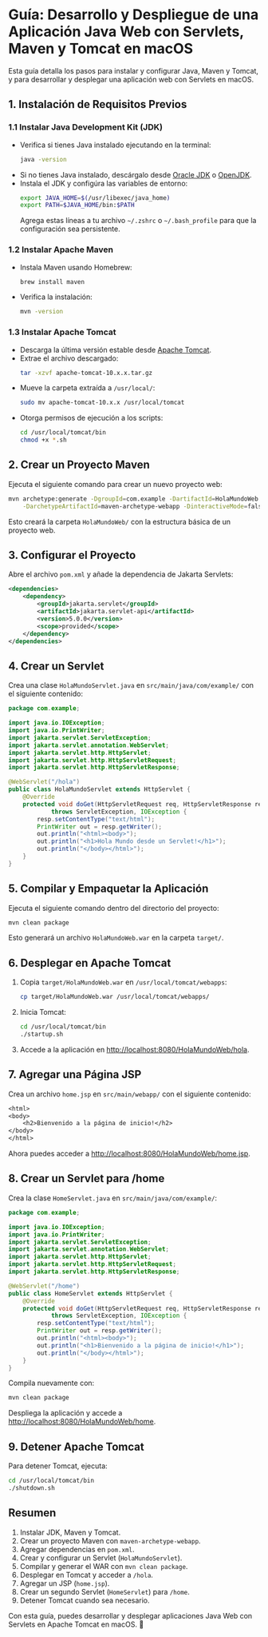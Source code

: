 # Guía: Desarrollo y Despliegue de una Aplicación Java Web con Servlets, Maven y Tomcat en macOS

Esta guía detalla los pasos para instalar y configurar Java, Maven y Tomcat, y para desarrollar y desplegar una aplicación web con Servlets en macOS.

## **1. Instalación de Requisitos Previos**

### **1.1 Instalar Java Development Kit (JDK)**
- Verifica si tienes Java instalado ejecutando en la terminal:
  ```sh
  java -version
  ```
- Si no tienes Java instalado, descárgalo desde [Oracle JDK](https://www.oracle.com/java/technologies/javase-downloads.html) o [OpenJDK](https://jdk.java.net/).
- Instala el JDK y configúra las variables de entorno:
  ```sh
  export JAVA_HOME=$(/usr/libexec/java_home)
  export PATH=$JAVA_HOME/bin:$PATH
  ```
  Agrega estas líneas a tu archivo `~/.zshrc` o `~/.bash_profile` para que la configuración sea persistente.

### **1.2 Instalar Apache Maven**
- Instala Maven usando Homebrew:
  ```sh
  brew install maven
  ```
- Verifica la instalación:
  ```sh
  mvn -version
  ```

### **1.3 Instalar Apache Tomcat**
- Descarga la última versión estable desde [Apache Tomcat](https://tomcat.apache.org/download-10.cgi).
- Extrae el archivo descargado:
  ```sh
  tar -xzvf apache-tomcat-10.x.x.tar.gz
  ```
- Mueve la carpeta extraída a `/usr/local/`:
  ```sh
  sudo mv apache-tomcat-10.x.x /usr/local/tomcat
  ```
- Otorga permisos de ejecución a los scripts:
  ```sh
  cd /usr/local/tomcat/bin
  chmod +x *.sh
  ```

## **2. Crear un Proyecto Maven**
Ejecuta el siguiente comando para crear un nuevo proyecto web:
```sh
mvn archetype:generate -DgroupId=com.example -DartifactId=HolaMundoWeb \
    -DarchetypeArtifactId=maven-archetype-webapp -DinteractiveMode=false
```
Esto creará la carpeta `HolaMundoWeb/` con la estructura básica de un proyecto web.

## **3. Configurar el Proyecto**
Abre el archivo `pom.xml` y añade la dependencia de Jakarta Servlets:
```xml
<dependencies>
    <dependency>
        <groupId>jakarta.servlet</groupId>
        <artifactId>jakarta.servlet-api</artifactId>
        <version>5.0.0</version>
        <scope>provided</scope>
    </dependency>
</dependencies>
```

## **4. Crear un Servlet**
Crea una clase `HolaMundoServlet.java` en `src/main/java/com/example/` con el siguiente contenido:
```java
package com.example;

import java.io.IOException;
import java.io.PrintWriter;
import jakarta.servlet.ServletException;
import jakarta.servlet.annotation.WebServlet;
import jakarta.servlet.http.HttpServlet;
import jakarta.servlet.http.HttpServletRequest;
import jakarta.servlet.http.HttpServletResponse;

@WebServlet("/hola")
public class HolaMundoServlet extends HttpServlet {
    @Override
    protected void doGet(HttpServletRequest req, HttpServletResponse resp)
            throws ServletException, IOException {
        resp.setContentType("text/html");
        PrintWriter out = resp.getWriter();
        out.println("<html><body>");
        out.println("<h1>Hola Mundo desde un Servlet!</h1>");
        out.println("</body></html>");
    }
}
```

## **5. Compilar y Empaquetar la Aplicación**
Ejecuta el siguiente comando dentro del directorio del proyecto:
```sh
mvn clean package
```
Esto generará un archivo `HolaMundoWeb.war` en la carpeta `target/`.

## **6. Desplegar en Apache Tomcat**
1. Copia `target/HolaMundoWeb.war` en `/usr/local/tomcat/webapps`:
   ```sh
   cp target/HolaMundoWeb.war /usr/local/tomcat/webapps/
   ```
2. Inicia Tomcat:
   ```sh
   cd /usr/local/tomcat/bin
   ./startup.sh
   ```
3. Accede a la aplicación en [http://localhost:8080/HolaMundoWeb/hola](http://localhost:8080/HolaMundoWeb/hola).

## **7. Agregar una Página JSP**
Crea un archivo `home.jsp` en `src/main/webapp/` con el siguiente contenido:
```jsp
<html>
<body>
    <h2>Bienvenido a la página de inicio!</h2>
</body>
</html>
```

Ahora puedes acceder a [http://localhost:8080/HolaMundoWeb/home.jsp](http://localhost:8080/HolaMundoWeb/home.jsp).

## **8. Crear un Servlet para /home**
Crea la clase `HomeServlet.java` en `src/main/java/com/example/`:
```java
package com.example;

import java.io.IOException;
import java.io.PrintWriter;
import jakarta.servlet.ServletException;
import jakarta.servlet.annotation.WebServlet;
import jakarta.servlet.http.HttpServlet;
import jakarta.servlet.http.HttpServletRequest;
import jakarta.servlet.http.HttpServletResponse;

@WebServlet("/home")
public class HomeServlet extends HttpServlet {
    @Override
    protected void doGet(HttpServletRequest req, HttpServletResponse resp)
            throws ServletException, IOException {
        resp.setContentType("text/html");
        PrintWriter out = resp.getWriter();
        out.println("<html><body>");
        out.println("<h1>Bienvenido a la página de inicio!</h1>");
        out.println("</body></html>");
    }
}
```

Compila nuevamente con:
```sh
mvn clean package
```
Despliega la aplicación y accede a [http://localhost:8080/HolaMundoWeb/home](http://localhost:8080/HolaMundoWeb/home).

## **9. Detener Apache Tomcat**
Para detener Tomcat, ejecuta:
```sh
cd /usr/local/tomcat/bin
./shutdown.sh
```

## **Resumen**
1. Instalar JDK, Maven y Tomcat.
2. Crear un proyecto Maven con `maven-archetype-webapp`.
3. Agregar dependencias en `pom.xml`.
4. Crear y configurar un Servlet (`HolaMundoServlet`).
5. Compilar y generar el WAR con `mvn clean package`.
6. Desplegar en Tomcat y acceder a `/hola`.
7. Agregar un JSP (`home.jsp`).
8. Crear un segundo Servlet (`HomeServlet`) para `/home`.
9. Detener Tomcat cuando sea necesario.

Con esta guía, puedes desarrollar y desplegar aplicaciones Java Web con Servlets en Apache Tomcat en macOS. 🚀
